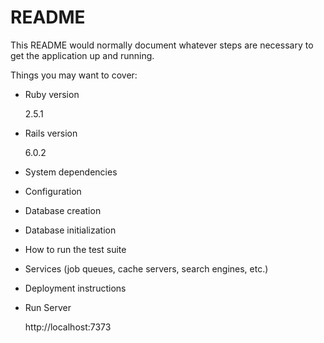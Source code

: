 # README

This README would normally document whatever steps are necessary to get the
application up and running.

Things you may want to cover:

* Ruby version

  2.5.1

* Rails version

  6.0.2

* System dependencies

* Configuration

* Database creation

* Database initialization

* How to run the test suite

* Services (job queues, cache servers, search engines, etc.)

* Deployment instructions

* Run Server

  http://localhost:7373
